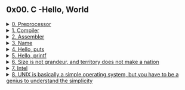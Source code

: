 ## 0x00. C -Hello, World

<details>
<summary><a href="./0-preprocessor">0. Preprocessor</a></summary><br>

<a href='https://postimages.org/' target='_blank'><img src='https://i.postimg.cc/R0TYHDp0/image.png' border='0' alt='image'/></a>
- Here is the *[$CFILE](./main/main.c)* file.

</details>

<details>
<summary><a href="./1-compiler">1. Compiler</a></summary><br>

<a href='https://postimages.org/' target='_blank'><img src='https://i.postimg.cc/KYXbNw5r/image.png' border='0' alt='image'/></a>
- Here is the *[$CFILE](./main/main.c)* file.

</details>

<details>
<summary><a href="./2-assembler">2. Assembler</a></summary><br>

<a href='https://postimg.cc/kDBC1dZw' target='_blank'><img src='https://i.postimg.cc/nV1LLF18/image.png' border='0' alt='image'/></a>
- Here is the *[$CFILE](./main/main.c)* file.

</details>

<details>
<summary><a href="./3-name">3. Name</a></summary><br>

<a href='https://postimages.org/' target='_blank'><img src='https://i.postimg.cc/qRyzw2ng/image.png' border='0' alt='image'/></a>
- Here is the *[$CFILE](./main/main.c)* file.

</details>


<details>
<summary><a href="./4-puts.c">4. Hello, puts</a></summary><br>

<a href='https://postimages.org/' target='_blank'><img src='https://i.postimg.cc/bJt257Xy/image.png' border='0' alt='image'/></a>
- Compile and run this way: `gcc -Wall -Werror -Wextra -pedantic -std=gnu89 4-puts.c -o puts`.

</details>


<details>
<summary><a href="./5-printf.c">5. Hello, printf</a></summary><br>

<a href='https://postimages.org/' target='_blank'><img src='https://i.postimg.cc/14xVPJQG/image.png' border='0' alt='image'/></a>
- Compile this way: `gcc -Wall -Werror -Wextra -pedantic -std=gnu89 5-printf.c -o printf`.

</details>


<details>
<summary><a href="./6-size.c">6. Size is not grandeur, and territory does not make a nation</a></summary><br>

<a href='https://postimages.org/' target='_blank'><img src='https://i.postimg.cc/3rqgnFPJ/image.png' border='0' alt='image'/></a>
- Compile this way: `gcc 6-size.c -m32 -o size32 2> /tmp/32` & `gcc 6-size.c -m64 -o size64 2> /tmp/64`
- Compare outputs for the `size32` and `size64`.

</details>

<details>
<summary><a href="./100-intel">7. Intel</a></summary><br>

<a href='https://postimg.cc/PNS1z1D0' target='_blank'><img src='https://i.postimg.cc/BQ0N3gnZ/image.png' border='0' alt='image'/></a>
- Here is the *[$CFILE](./main/main.c)* file.

</details>

<details>
<summary><a href="./101-quote.c">8. UNIX is basically a simple operating system, but you have to be a genius to understand the simplicity</a></summary><br>

<a href='https://postimages.org/' target='_blank'><img src='https://i.postimg.cc/HkGmdF7c/image.png' border='0' alt='image'/></a>
- Compile this way: `gcc -Wall -Werror -Wextra -pedantic -std=gnu89 -o quote 101-quote.c`.

</details>
